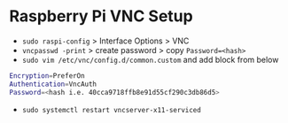 # Raspberry Pi VNC Setup

* `sudo raspi-config` > Interface Options > VNC
* `vncpasswd -print` > create password > copy `Password=<hash>`
* `sudo vim /etc/vnc/config.d/common.custom` and add block from below


```sh
Encryption=PreferOn
Authentication=VncAuth
Password=<hash i.e. 40cca9718ffb8e91d55cf290c3db86d5>
```

* `sudo systemctl restart vncserver-x11-serviced`
